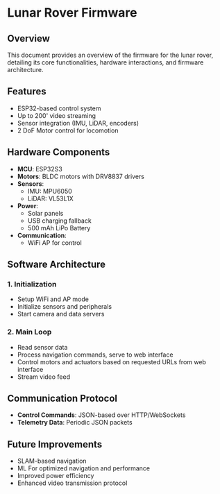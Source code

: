# Lunar Rover Firmware

## Overview
This document provides an overview of the firmware for the lunar rover, detailing its core functionalities, hardware interactions, and firmware architecture.

## Features
- ESP32-based control system
- Up to 200' video streaming
- Sensor integration (IMU, LiDAR, encoders)
- 2 DoF Motor control for locomotion

## Hardware Components
- **MCU**: ESP32S3
- **Motors**: BLDC motors with DRV8837 drivers
- **Sensors**:
  - IMU: MPU6050
  - LiDAR: VL53L1X
- **Power**:
  - Solar panels
  - USB charging fallback
  - 500 mAh LiPo Battery
- **Communication**:
  - WiFi AP for control

## Software Architecture
### 1. Initialization
- Setup WiFi and AP mode
- Initialize sensors and peripherals
- Start camera and data servers

### 2. Main Loop
- Read sensor data
- Process navigation commands, serve to web interface
- Control motors and actuators based on requested URLs from web interface
- Stream video feed

## Communication Protocol
- **Control Commands**: JSON-based over HTTP/WebSockets
- **Telemetry Data**: Periodic JSON packets

## Future Improvements
- SLAM-based navigation
- ML For optimized navigation and performance
- Improved power efficiency
- Enhanced video transmission protocol
